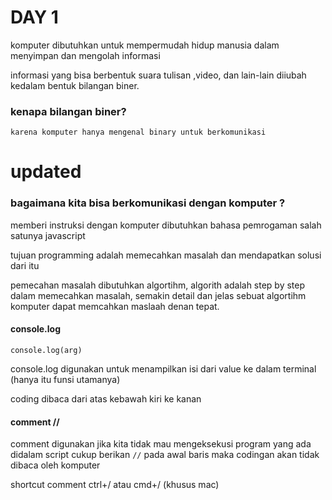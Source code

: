 # DAY 1


komputer dibutuhkan untuk mempermudah hidup manusia dalam menyimpan dan mengolah informasi 

informasi yang bisa berbentuk suara tulisan ,video, dan lain-lain diiubah kedalam bentuk bilangan biner.

### kenapa bilangan biner?
    karena komputer hanya mengenal binary untuk berkomunikasi 

# updated

### bagaimana kita bisa berkomunikasi dengan komputer ?
memberi instruksi dengan komputer dibutuhkan bahasa pemrogaman salah satunya javascript

tujuan programming adalah memecahkan masalah dan mendapatkan solusi dari itu

pemecahan masalah dibutuhkan algortihm, algorith adalah step by step dalam memecahkan masalah, semakin detail dan jelas sebuat algortihm komputer dapat memcahkan maslaah denan tepat.

#### console.log

`console.log(arg)`

console.log digunakan untuk menampilkan isi dari value ke dalam terminal (hanya itu funsi utamanya)

coding dibaca dari atas kebawah kiri ke kanan 

#### comment //

comment digunakan jika kita tidak mau mengeksekusi program yang ada didalam script
cukup berikan `//` pada awal baris maka codingan akan tidak dibaca oleh komputer

shortcut comment ctrl+/ atau cmd+/ (khusus mac)





